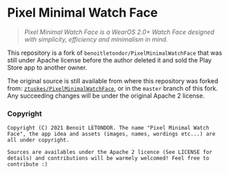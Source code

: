 # Pixel Minimal Watch Face

> *Pixel Minimal Watch Face is a WearOS 2.0+ Watch Face designed with simplicity, efficiency and minimalism in mind.*

This repository is a fork of `benoitletondor/PixelMinimalWatchFace` that was still under Apache license before the author deleted it and sold the Play Store app to another owner.

The original source is still available from where this repository was forked from: [`ztuskes/PixelMinimalWatchFace`](https://github.com/ztuskes/PixelMinimalWatchFace), or in the `master` branch of this fork. Any succeeding changes will be under the original Apache 2 license.

### Copyright
```
Copyright (C) 2021 Benoit LETONDOR. The name "Pixel Minimal Watch Face", the app idea and assets (images, names, wordings etc...) are all under copyright.

Sources are availables under the Apache 2 licence (See LICENSE for details) and contributions will be warmely welcomed! Feel free to contribute :)
```